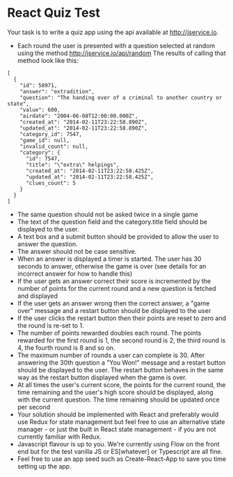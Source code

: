 # React Quiz Test

Your task is to write a quiz app using the api available at http://jservice.io.

+ Each round the user is presented with a question selected at random using the method http://jservice.io/api/random
The results of calling that method look like this:
```
[
  {
    "id": 58971,
    "answer": "extradition",
    "question": "The handing over of a criminal to another country or state",
    "value": 600,
    "airdate": "2004-06-08T12:00:00.000Z",
    "created_at": "2014-02-11T23:22:58.890Z",
    "updated_at": "2014-02-11T23:22:58.890Z",
    "category_id": 7547,
    "game_id": null,
    "invalid_count": null,
    "category": {
      "id": 7547,
      "title": "\"extra\" helpings",
      "created_at": "2014-02-11T23:22:58.425Z",
      "updated_at": "2014-02-11T23:22:58.425Z",
      "clues_count": 5
    }
  }
]
```
+ The same question should not be asked twice in a single game
+ The text of the question field and the category.title field should be displayed to the user.
+ A text box and a submit button should be provided to allow the user to answer the question.
+ The answer should not be case sensitive.
+ When an answer is displayed a timer is started. The user has 30 seconds to answer, otherwise the game is over (see details for an incorrect answer for how to handle this)
+ If the user gets an answer correct their score is incremented by the number of points for the current round and a new question is fetched and displayed
+ If the user gets an answer wrong then the correct answer, a "game over" message and a restart button should be displayed to the user
+ If the user clicks the restart button then their points are reset to zero and the round is re-set to 1.
+ The number of points rewarded doubles each round. The points rewarded for the first round is 1, the second round is 2, the third round is 4, the fourth round is 8 and so on.
+ The maximum number of rounds a user can complete is 30. After answering the 30th question a "You Won!" message and a restart button should be displayed to the user. The restart button behaves in the same way as the restart button displayed when the game is over.
+ At all times the user's current score, the points for the current round, the time remaining and the user's high score should be displayed, along with the current question. The time remaining should be updated once per second
+ Your solution should be implemented with React and preferably would use Redux for state management but feel free to use an alternative state manager - or just the built in React state management - if you are not currently familiar with Redux.
+ Javascript flavour is up to you. We're currently using Flow on the front end but for the test vanilla JS or ES[whatever] or Typescript are all fine.
+ Feel free to use an app seed such as Create-React-App to save you time setting up the app.
